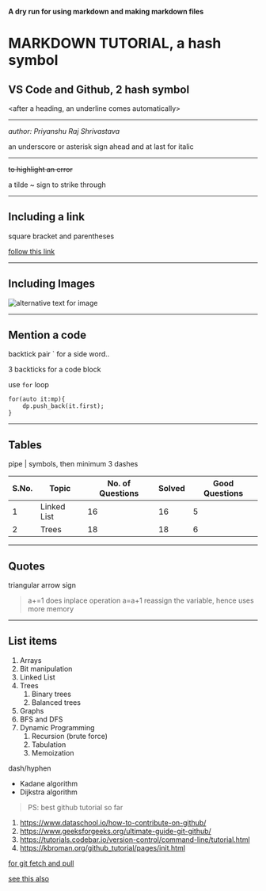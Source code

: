 **A dry run for using markdown and making markdown files**

# MARKDOWN TUTORIAL, a hash symbol
## VS Code and Github, 2 hash symbol

<after a heading, an underline comes automatically>
<three dash are also a separation line>

___

_author: Priyanshu Raj Shrivastava_

an underscore or asterisk sign ahead and at last for italic

___

~~to highlight an error~~

a tilde ~ sign to strike through

___


## Including a link

square bracket and parentheses

[follow this link](https://www.youtube.com/watch?v=bpdvNwvEeSE&t=454s "you are hovering over here...click on this")

___

## Including Images

![alternative text for image](https://64.media.tumblr.com/c91fb3b87b8773755af389565c3b93b9/tumblr_inline_pm68x0LDfD1um01yg_1280.jpg "it's cool, isn't it?")

___

## Mention a code

backtick pair ` for a side word..

3 backticks for a code block

use `for` loop

```
for(auto it:mp){
    dp.push_back(it.first);
}
```

___

## Tables
pipe | symbols, then minimum 3 dashes

| S.No. | Topic | No. of Questions | Solved | Good Questions |
| --- | --- | --- | --- | --- |
| 1 | Linked List | 16 | 16 | 5 |
| 2 | Trees | 18 | 18 | 6 |

___

## Quotes
 triangular arrow sign

 > a+=1 does inplace operation
 > a=a+1 reassign the variable, hence uses more memory

___

 ## List items

 1. Arrays
 2. Bit manipulation
 1. Linked List
 1. Trees
    1. Binary trees
    1. Balanced trees
 1. Graphs
 1. BFS and DFS
 1. Dynamic Programming
    1. Recursion (brute force)
    2. Tabulation
    1. Memoization

dash/hyphen

- Kadane algorithm
- Dijkstra algorithm



> PS: best github tutorial so far
1. https://www.dataschool.io/how-to-contribute-on-github/
2. https://www.geeksforgeeks.org/ultimate-guide-git-github/
3. https://tutorials.codebar.io/version-control/command-line/tutorial.html
4. https://kbroman.org/github_tutorial/pages/init.html

[for git fetch and pull](https://www.atlassian.com/git/tutorials/syncing/git-fetch#:~:text=The%20git%20fetch%20command%20downloads,else%20has%20been%20working%20on.&text=This%20makes%20fetching%20a%20safe,them%20with%20your%20local%20repository.)

[see this also](https://www.freecodecamp.org/news/git-fetch-vs-pull/)
